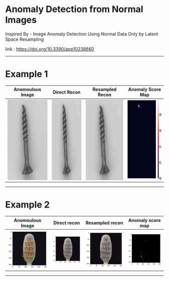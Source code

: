 # Anomaly Detection from Normal Images


Inspired By - Image Anomaly Detection Using Normal Data Only by
Latent Space Resampling

link : https://doi.org/10.3390/app10238660


_______________________________________________________________

# Example 1 


| Anomoulous Image | Direct Recon | Resampled Recon | Anomaly Score Map | 
| --- | --- | --- | --- |
| <img src="images/original_anomalous_screw.png" height="256" width="256"> | <img src="images/direct_recon_screw.jpeg" height="256" width="256"> | <img src="images/resampled_recon_screw.jpeg" height="256" width="256"> | <img src="images/anomaly_score_map.jpeg" height="256" width="256"> |



_________________________________________________________________

# Example 2

| Anomoulous Image | Direct recon | Resampled recon | Anomaly score map | 
| --- | --- | --- | --- |
| <img src="images/original.jpeg"> | <img src="images/direct.jpeg"> | <img src="images/resampled.jpeg"> | <img src="images/difference.jpeg"> |


______________________________________________________________________





